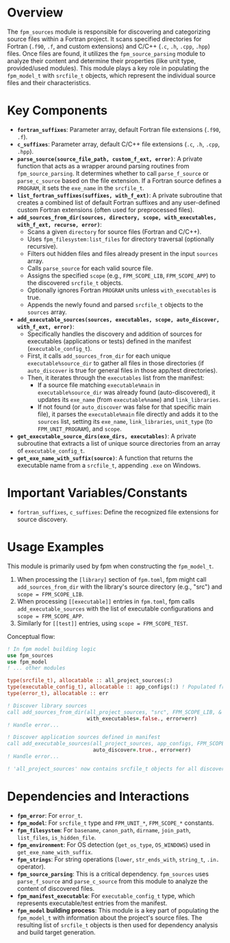 # Overview
The `fpm_sources` module is responsible for discovering and categorizing source files within a Fortran project. It scans specified directories for Fortran (`.f90`, `.f`, and custom extensions) and C/C++ (`.c`, `.h`, `.cpp`, `.hpp`) files. Once files are found, it utilizes the `fpm_source_parsing` module to analyze their content and determine their properties (like unit type, provided/used modules). This module plays a key role in populating the `fpm_model_t` with `srcfile_t` objects, which represent the individual source files and their characteristics.

# Key Components
- **`fortran_suffixes`**: Parameter array, default Fortran file extensions (`.f90`, `.f`).
- **`c_suffixes`**: Parameter array, default C/C++ file extensions (`.c`, `.h`, `.cpp`, `.hpp`).
- **`parse_source(source_file_path, custom_f_ext, error)`**: A private function that acts as a wrapper around parsing routines from `fpm_source_parsing`. It determines whether to call `parse_f_source` or `parse_c_source` based on the file extension. If a Fortran source defines a `PROGRAM`, it sets the `exe_name` in the `srcfile_t`.
- **`list_fortran_suffixes(suffixes, with_f_ext)`**: A private subroutine that creates a combined list of default Fortran suffixes and any user-defined custom Fortran extensions (often used for preprocessed files).
- **`add_sources_from_dir(sources, directory, scope, with_executables, with_f_ext, recurse, error)`**:
  - Scans a given `directory` for source files (Fortran and C/C++).
  - Uses `fpm_filesystem:list_files` for directory traversal (optionally recursive).
  - Filters out hidden files and files already present in the input `sources` array.
  - Calls `parse_source` for each valid source file.
  - Assigns the specified `scope` (e.g., `FPM_SCOPE_LIB`, `FPM_SCOPE_APP`) to the discovered `srcfile_t` objects.
  - Optionally ignores Fortran `PROGRAM` units unless `with_executables` is true.
  - Appends the newly found and parsed `srcfile_t` objects to the `sources` array.
- **`add_executable_sources(sources, executables, scope, auto_discover, with_f_ext, error)`**:
  - Specifically handles the discovery and addition of sources for executables (applications or tests) defined in the manifest (`executable_config_t`).
  - First, it calls `add_sources_from_dir` for each unique `executable%source_dir` to gather all files in those directories (if `auto_discover` is true for general files in those app/test directories).
  - Then, it iterates through the `executables` list from the manifest:
    - If a source file matching `executable%main` in `executable%source_dir` was already found (auto-discovered), it updates its `exe_name` (from `executable%name`) and `link_libraries`.
    - If not found (or `auto_discover` was false for that specific main file), it parses the `executable%main` file directly and adds it to the `sources` list, setting its `exe_name`, `link_libraries`, `unit_type` (to `FPM_UNIT_PROGRAM`), and `scope`.
- **`get_executable_source_dirs(exe_dirs, executables)`**: A private subroutine that extracts a list of unique source directories from an array of `executable_config_t`.
- **`get_exe_name_with_suffix(source)`**: A function that returns the executable name from a `srcfile_t`, appending `.exe` on Windows.

# Important Variables/Constants
- `fortran_suffixes`, `c_suffixes`: Define the recognized file extensions for source discovery.

# Usage Examples
This module is primarily used by fpm when constructing the `fpm_model_t`.
1. When processing the `[library]` section of `fpm.toml`, fpm might call `add_sources_from_dir` with the library's source directory (e.g., "src") and `scope = FPM_SCOPE_LIB`.
2. When processing `[[executable]]` entries in `fpm.toml`, fpm calls `add_executable_sources` with the list of executable configurations and `scope = FPM_SCOPE_APP`.
3. Similarly for `[[test]]` entries, using `scope = FPM_SCOPE_TEST`.

Conceptual flow:
```fortran
! In fpm model building logic
use fpm_sources
use fpm_model
! ... other modules

type(srcfile_t), allocatable :: all_project_sources(:)
type(executable_config_t), allocatable :: app_configs(:) ! Populated from manifest
type(error_t), allocatable :: err

! Discover library sources
call add_sources_from_dir(all_project_sources, "src", FPM_SCOPE_LIB, &
                          with_executables=.false., error=err)
! Handle error...

! Discover application sources defined in manifest
call add_executable_sources(all_project_sources, app_configs, FPM_SCOPE_APP, &
                            auto_discover=.true., error=err)
! Handle error...

! 'all_project_sources' now contains srcfile_t objects for all discovered and parsed files.
```

# Dependencies and Interactions
- **`fpm_error`**: For `error_t`.
- **`fpm_model`**: For `srcfile_t` type and `FPM_UNIT_*`, `FPM_SCOPE_*` constants.
- **`fpm_filesystem`**: For `basename`, `canon_path`, `dirname`, `join_path`, `list_files`, `is_hidden_file`.
- **`fpm_environment`**: For OS detection (`get_os_type`, `OS_WINDOWS`) used in `get_exe_name_with_suffix`.
- **`fpm_strings`**: For string operations (`lower`, `str_ends_with`, `string_t`, `.in.` operator).
- **`fpm_source_parsing`**: This is a critical dependency. `fpm_sources` uses `parse_f_source` and `parse_c_source` from this module to analyze the content of discovered files.
- **`fpm_manifest_executable`**: For `executable_config_t` type, which represents executable/test entries from the manifest.
- **`fpm_model` building process**: This module is a key part of populating the `fpm_model_t` with information about the project's source files. The resulting list of `srcfile_t` objects is then used for dependency analysis and build target generation.
